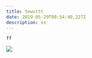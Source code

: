 ```yaml
---
title: tewsttt
date: 2019-05-29T08:54:40.227Z
description: ss
---
```

```
ff
```

![](/img/c0fdbe5817b2764262520fd1905e1f75.jpg)
